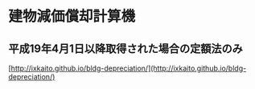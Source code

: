 # 建物減価償却計算機
## 平成19年4月1日以降取得された場合の定額法のみ

[http://ixkaito.github.io/bldg-depreciation/](http://ixkaito.github.io/bldg-depreciation/)
